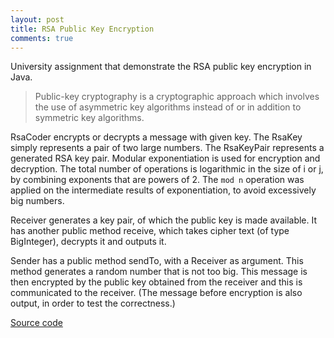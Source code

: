 ```yaml
---
layout: post
title: RSA Public Key Encryption
comments: true
---
```

University assignment that demonstrate the RSA public key encryption in Java.

>Public-key cryptography is a cryptographic approach which involves the use of asymmetric key algorithms instead of or in addition to symmetric key algorithms.

RsaCoder encrypts or decrypts a message with given key. The RsaKey simply represents a pair of two large numbers. The RsaKeyPair represents a generated RSA key pair. Modular exponentiation is used for encryption and decryption. The total number of operations is logarithmic in the size of i or j, by combining exponents that are powers of 2. The `mod n` operation was applied on the intermediate results of exponentiation, to avoid excessively big numbers.

Receiver generates a key pair, of which the public key is made available. It has another public method receive, which takes cipher text (of type BigInteger), decrypts it and outputs it.

Sender has a public method sendTo, with a Receiver as argument. This method generates a random number that is not too big. This message is then encrypted by the public key obtained from the receiver and this is communicated to the receiver. (The message before encryption is also output, in order to test the correctness.)

<a href="https://github.com/luisramalho/rsa-public-key-encryption.git" class="btn btn-primary">Source code</a>
